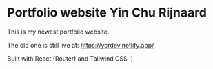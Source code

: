 # Portfolio website Yin Chu Rijnaard

This is my newest portfolio website.

The old one is still live at: https://ycrdev.netlify.app/

Built with React (Router) and Tailwind CSS :)
